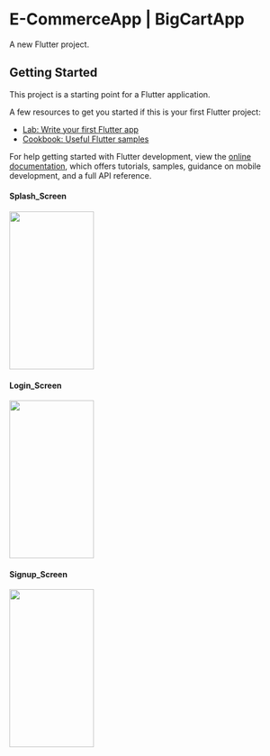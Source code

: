 # E-CommerceApp | BigCartApp

A new Flutter project.

## Getting Started

This project is a starting point for a Flutter application.

A few resources to get you started if this is your first Flutter project:

- [Lab: Write your first Flutter app](https://docs.flutter.dev/get-started/codelab)
- [Cookbook: Useful Flutter samples](https://docs.flutter.dev/cookbook)

For help getting started with Flutter development, view the
[online documentation](https://docs.flutter.dev/), which offers tutorials,
samples, guidance on mobile development, and a full API reference.

<h4>Splash_Screen</h4>
<img src="https://user-images.githubusercontent.com/67046451/174775630-05594716-1d6e-43a0-9d04-c894b5b02a91.jpeg" width="150" height="280">
<h4>Login_Screen</h4>
<img src="https://user-images.githubusercontent.com/67046451/174776405-35a34287-a0bf-4b5b-91a0-707e02728b33.jpeg" width="150" height="280">
<h4>Signup_Screen</h4>
<img src="https://user-images.githubusercontent.com/67046451/174776558-8d9b4106-98bf-48ca-a14e-c55de8ff1060.jpeg" width="150" height="280">


